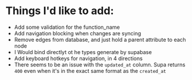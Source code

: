 # Things I'd like to add:

-   Add some validation for the function_name
-   Add navigation blocking when changes are syncing
-   Remove edges from database, and just hold a parent attribute to each node
-   I Would bind directlyt ot he types generate by supabase
-   Add keyboard hotkeys for navigation, in 4 directions
-   There seems to be an issue with the `updated_at` column. Supa returns `400` even when it's in the exact same format as the `created_at`
